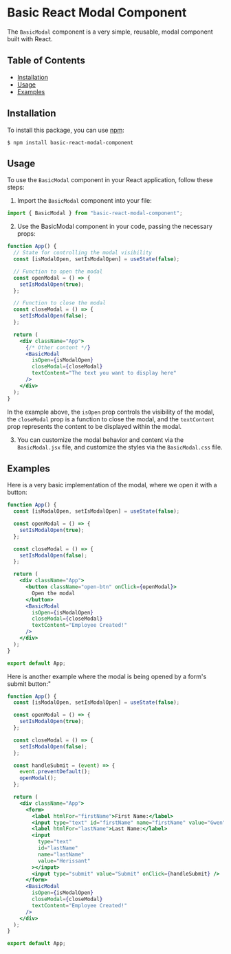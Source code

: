 # Basic React Modal Component

The `BasicModal` component is a very simple, reusable, modal component built with React.

## Table of Contents

- [Installation](#installation)
- [Usage](#usage)
- [Examples](#examples)

## Installation

To install this package, you can use [npm](https://npmjs.org/):

    $ npm install basic-react-modal-component

## Usage

To use the `BasicModal` component in your React application, follow these steps:

1. Import the `BasicModal` component into your file:

```jsx
import { BasicModal } from "basic-react-modal-component";
```

2. Use the BasicModal component in your code, passing the necessary props:

```jsx
function App() {
  // State for controlling the modal visibility
  const [isModalOpen, setIsModalOpen] = useState(false);

  // Function to open the modal
  const openModal = () => {
    setIsModalOpen(true);
  };

  // Function to close the modal
  const closeModal = () => {
    setIsModalOpen(false);
  };

  return (
    <div className="App">
      {/* Other content */}
      <BasicModal
        isOpen={isModalOpen}
        closeModal={closeModal}
        textContent="The text you want to display here"
      />
    </div>
  );
}
```

In the example above, the `isOpen` prop controls the visibility of the modal, the `closeModal` prop is a function to close the modal, and the `textContent` prop represents the content to be displayed within the modal.

3. You can customize the modal behavior and content via the `BasicModal.jsx` file, and customize the styles via the `BasicModal.css` file.

## Examples

Here is a very basic implementation of the modal, where we open it with a button:

```jsx
function App() {
  const [isModalOpen, setIsModalOpen] = useState(false);

  const openModal = () => {
    setIsModalOpen(true);
  };

  const closeModal = () => {
    setIsModalOpen(false);
  };

  return (
    <div className="App">
      <button className="open-btn" onClick={openModal}>
        Open the modal
      </button>
      <BasicModal
        isOpen={isModalOpen}
        closeModal={closeModal}
        textContent="Employee Created!"
      />
    </div>
  );
}

export default App;
```

Here is another example where the modal is being opened by a form's submit button:"

```jsx
function App() {
  const [isModalOpen, setIsModalOpen] = useState(false);

  const openModal = () => {
    setIsModalOpen(true);
  };

  const closeModal = () => {
    setIsModalOpen(false);
  };

  const handleSubmit = (event) => {
    event.preventDefault();
    openModal();
  };

  return (
    <div className="App">
      <form>
        <label htmlFor="firstName">First Name:</label>
        <input type="text" id="firstName" name="firstName" value="Gwen"></input>
        <label htmlFor="lastName">Last Name:</label>
        <input
          type="text"
          id="lastName"
          name="lastName"
          value="Herissant"
        ></input>
        <input type="submit" value="Submit" onClick={handleSubmit} />
      </form>
      <BasicModal
        isOpen={isModalOpen}
        closeModal={closeModal}
        textContent="Employee Created!"
      />
    </div>
  );
}

export default App;
```
